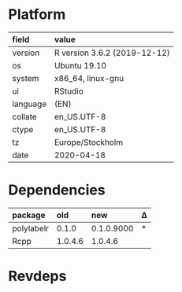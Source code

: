 # Platform

|field    |value                        |
|:--------|:----------------------------|
|version  |R version 3.6.2 (2019-12-12) |
|os       |Ubuntu 19.10                 |
|system   |x86_64, linux-gnu            |
|ui       |RStudio                      |
|language |(EN)                         |
|collate  |en_US.UTF-8                  |
|ctype    |en_US.UTF-8                  |
|tz       |Europe/Stockholm             |
|date     |2020-04-18                   |

# Dependencies

|package    |old     |new        |Δ  |
|:----------|:-------|:----------|:--|
|polylabelr |0.1.0   |0.1.0.9000 |*  |
|Rcpp       |1.0.4.6 |1.0.4.6    |   |

# Revdeps

